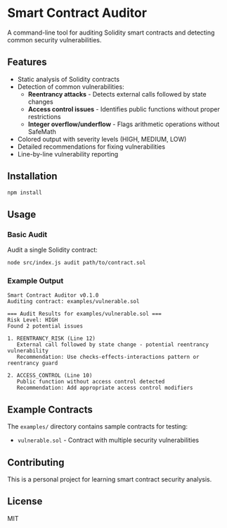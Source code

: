 # Smart Contract Auditor

A command-line tool for auditing Solidity smart contracts and detecting common security vulnerabilities.

## Features

- Static analysis of Solidity contracts
- Detection of common vulnerabilities:
  - **Reentrancy attacks** - Detects external calls followed by state changes
  - **Access control issues** - Identifies public functions without proper restrictions
  - **Integer overflow/underflow** - Flags arithmetic operations without SafeMath
- Colored output with severity levels (HIGH, MEDIUM, LOW)
- Detailed recommendations for fixing vulnerabilities
- Line-by-line vulnerability reporting

## Installation

```bash
npm install
```

## Usage

### Basic Audit

Audit a single Solidity contract:

```bash
node src/index.js audit path/to/contract.sol
```

### Example Output

```
Smart Contract Auditor v0.1.0
Auditing contract: examples/vulnerable.sol

=== Audit Results for examples/vulnerable.sol ===
Risk Level: HIGH
Found 2 potential issues

1. REENTRANCY_RISK (Line 12)
   External call followed by state change - potential reentrancy vulnerability
   Recommendation: Use checks-effects-interactions pattern or reentrancy guard

2. ACCESS_CONTROL (Line 10)
   Public function without access control detected
   Recommendation: Add appropriate access control modifiers
```

## Example Contracts

The `examples/` directory contains sample contracts for testing:

- `vulnerable.sol` - Contract with multiple security vulnerabilities

## Contributing

This is a personal project for learning smart contract security analysis.

## License

MIT